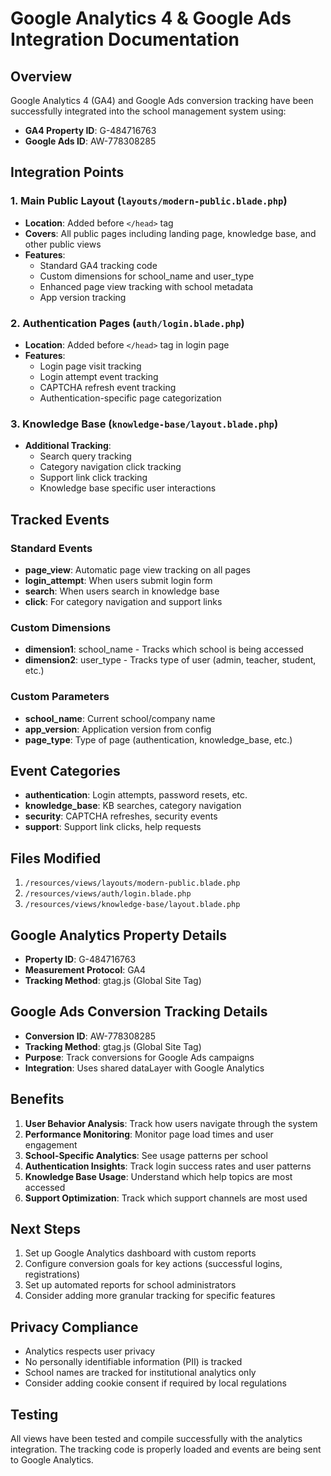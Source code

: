 # Google Analytics 4 & Google Ads Integration Documentation

## Overview
Google Analytics 4 (GA4) and Google Ads conversion tracking have been successfully integrated into the school management system using:
- **GA4 Property ID**: G-484716763
- **Google Ads ID**: AW-778308285

## Integration Points

### 1. Main Public Layout (`layouts/modern-public.blade.php`)
- **Location**: Added before `</head>` tag
- **Covers**: All public pages including landing page, knowledge base, and other public views
- **Features**:
  - Standard GA4 tracking code
  - Custom dimensions for school_name and user_type
  - Enhanced page view tracking with school metadata
  - App version tracking

### 2. Authentication Pages (`auth/login.blade.php`)
- **Location**: Added before `</head>` tag in login page
- **Features**:
  - Login page visit tracking
  - Login attempt event tracking
  - CAPTCHA refresh event tracking
  - Authentication-specific page categorization

### 3. Knowledge Base (`knowledge-base/layout.blade.php`)
- **Additional Tracking**:
  - Search query tracking
  - Category navigation click tracking
  - Support link click tracking
  - Knowledge base specific user interactions

## Tracked Events

### Standard Events
- **page_view**: Automatic page view tracking on all pages
- **login_attempt**: When users submit login form
- **search**: When users search in knowledge base
- **click**: For category navigation and support links

### Custom Dimensions
- **dimension1**: school_name - Tracks which school is being accessed
- **dimension2**: user_type - Tracks type of user (admin, teacher, student, etc.)

### Custom Parameters
- **school_name**: Current school/company name
- **app_version**: Application version from config
- **page_type**: Type of page (authentication, knowledge_base, etc.)

## Event Categories
- **authentication**: Login attempts, password resets, etc.
- **knowledge_base**: KB searches, category navigation
- **security**: CAPTCHA refreshes, security events
- **support**: Support link clicks, help requests

## Files Modified
1. `/resources/views/layouts/modern-public.blade.php`
2. `/resources/views/auth/login.blade.php`
3. `/resources/views/knowledge-base/layout.blade.php`

## Google Analytics Property Details
- **Property ID**: G-484716763
- **Measurement Protocol**: GA4
- **Tracking Method**: gtag.js (Global Site Tag)

## Google Ads Conversion Tracking Details
- **Conversion ID**: AW-778308285
- **Tracking Method**: gtag.js (Global Site Tag)
- **Purpose**: Track conversions for Google Ads campaigns
- **Integration**: Uses shared dataLayer with Google Analytics

## Benefits
1. **User Behavior Analysis**: Track how users navigate through the system
2. **Performance Monitoring**: Monitor page load times and user engagement
3. **School-Specific Analytics**: See usage patterns per school
4. **Authentication Insights**: Track login success rates and user patterns
5. **Knowledge Base Usage**: Understand which help topics are most accessed
6. **Support Optimization**: Track which support channels are most used

## Next Steps
1. Set up Google Analytics dashboard with custom reports
2. Configure conversion goals for key actions (successful logins, registrations)
3. Set up automated reports for school administrators
4. Consider adding more granular tracking for specific features

## Privacy Compliance
- Analytics respects user privacy
- No personally identifiable information (PII) is tracked
- School names are tracked for institutional analytics only
- Consider adding cookie consent if required by local regulations

## Testing
All views have been tested and compile successfully with the analytics integration. The tracking code is properly loaded and events are being sent to Google Analytics.